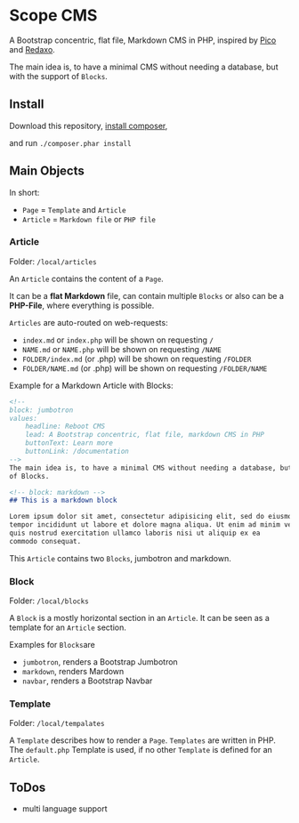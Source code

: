 # Scope CMS

A Bootstrap concentric, flat file, Markdown CMS in PHP, inspired by [Pico](http://picocms.org) and [Redaxo](https://redaxo.org/).

The main idea is, to have a minimal CMS without needing a database, but with the support
of `Blocks`.

## Install

Download this repository, [install composer](https://getcomposer.org/download/),

and run `./composer.phar install`

## Main Objects

In short:

- `Page` = `Template` and `Article`
- `Article` = `Markdown file` or `PHP file`

### Article

Folder: `/local/articles`

An `Article` contains the content of a `Page`.  

It can be a **flat Markdown** file, can contain multiple `Blocks` or
also can be a **PHP-File**, where everything is possible.

`Articles` are auto-routed on web-requests:

- `index.md` or `index.php` will be shown on requesting `/`
- `NAME.md` or `NAME.php` will be shown on requesting `/NAME`
- `FOLDER/index.md` (or .php) will be shown on requesting `/FOLDER`
- `FOLDER/NAME.md` (or .php) will be shown on requesting `/FOLDER/NAME`

Example for a Markdown Article with Blocks:

``` markdown
<!-- 
block: jumbotron
values: 
    headline: Reboot CMS
    lead: A Bootstrap concentric, flat file, markdown CMS in PHP
    buttonText: Learn more
    buttonLink: /documentation
-->
The main idea is, to have a minimal CMS without needing a database, but with the support
of Blocks.

<!-- block: markdown -->
## This is a markdown block

Lorem ipsum dolor sit amet, consectetur adipisicing elit, sed do eiusmod 
tempor incididunt ut labore et dolore magna aliqua. Ut enim ad minim veniam, 
quis nostrud exercitation ullamco laboris nisi ut aliquip ex ea 
commodo consequat. 
```
This `Article` contains two `Blocks`, jumbotron and markdown.

### Block

Folder: `/local/blocks`

A `Block` is a mostly horizontal section in an `Article`. It can be seen as a template for an `Article` section. 

Examples for `Blocks`are 
- `jumbotron`, renders a Bootstrap Jumbotron
- `markdown`, renders Mardown
- `navbar`, renders a Bootstrap Navbar

### Template

Folder: `/local/tempalates`

A `Template` describes how to render a `Page`. `Templates` are written in PHP.
The `default.php` Template is used, if no other `Template` is defined for an
`Article`.


## ToDos

- multi language support
